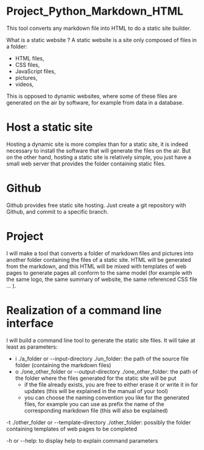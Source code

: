 # Project_Python_Markdown_HTML

This tool converts any markdown file into HTML to do a static site builder.

What is a static website ?
A static website is a site only composed of files in a folder:

- HTML files,
- CSS files,
- JavaScript files,
- pictures,
- videos,

This is opposed to dynamic websites, where some of these files are generated on the air by software, for example from data in a database.


# Host a static site
Hosting a dynamic site is more complex than for a static site, it is indeed necessary to install the software that will generate the files on the air. But on the other hand, hosting a static site is relatively simple, you just have a small web server that provides the folder containing static files.

# Github
Github provides free static site hosting. Just create a git repository with Github, and commit to a specific branch.


# Project
I will make a tool that converts a folder of markdown files and pictures into another folder containing the files of a static site. HTML will be generated from the markdown, and this HTML will be mixed with templates of web pages to generate pages all conform to the same model (for example with the same logo, the same summary of website, the same referenced CSS file ... ).



# Realization of a command line interface
I will build a command line tool to generate the static site files. It will take at least as parameters:

- i ./a_folder or --input-directory ./un_folder: the path of the source file folder (containing the markdown files)
- o ./one_other_folder or --output-directory ./one_other_folder: the path of the folder where the files generated for the static site will be put
  - if the file already exists, you are free to either erase it or write it in for updates (this will be explained in the manual of your tool)
  - you can choose the naming convention you like for the generated files, for example you can use as prefix the name of the corresponding markdown file (this will also be explained)
  
-t ./other_folder or --template-directory ./other_folder: possibly the folder containing templates of web pages to be completed

-h or --help: to display help to explain command parameters









